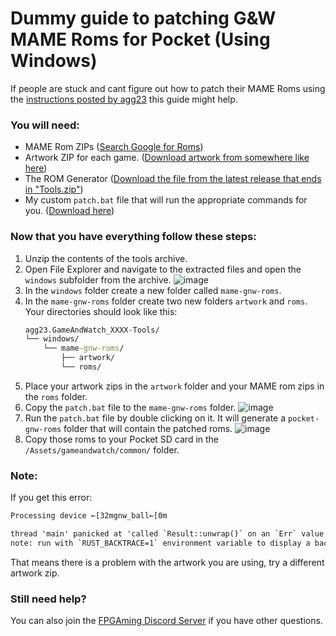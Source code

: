 # Dummy guide to patching G&W MAME Roms for Pocket (Using Windows)

If people are stuck and cant figure out how to patch their MAME Roms using the [instructions posted by agg23](https://github.com/agg23/fpga-gameandwatch/blob/master/docs/rom_generator.md) this guide might help.

### You will need:
- MAME Rom ZIPs ([Search Google for Roms](https://www.google.com/search?q=mame+game+and+watch+roms))
- Artwork ZIP for each game. ([Download artwork from somewhere like here](https://www.progettosnaps.net/artworks/artworks_files.php?romname=gnw))
- The ROM Generator ([Download the file from the latest release that ends in "Tools.zip"](https://github.com/agg23/fpga-gameandwatch/releases))
- My custom `patch.bat` file that will run the appropriate commands for you. (<a href="https://raw.githubusercontent.com/random11x/agg23-fpga-gameandwatch-hand-hold-guide/main/patch.bat" download="patch.bat">Download here</a>)
  
### Now that you have everything follow these steps:

1. Unzip the contents of the tools archive.
2. Open File Explorer and navigate to the extracted files and open the `windows` subfolder from the archive.
   ![image](https://github.com/random11x/agg23-fpga-gameandwatch-hand-hold-guide/assets/137963515/b72554dd-b850-47bc-b2fd-3a7cc6878ab5)
4. In the `windows` folder create a new folder called `mame-gnw-roms`.
5. In the `mame-gnw-roms` folder create two new folders `artwork` and `roms`.
    Your directories should look like this:
    ```cmd
    agg23.GameAndWatch_XXXX-Tools/
    └── windows/
        └── mame-gnw-roms/
            ├── artwork/
            └── roms/
    ```
6. Place your artwork zips in the `artwork` folder and your MAME rom zips in the `roms` folder.
7. Copy the `patch.bat` file to the `mame-gnw-roms` folder.
   ![image](https://github.com/random11x/agg23-fpga-gameandwatch-hand-hold-guide/assets/137963515/6919f414-dc2e-40e2-b8f5-807f0ca1dafb)
8. Run the `patch.bat` file by double clicking on it. It will generate a `pocket-gnw-roms` folder that will contain the patched roms.
   ![image](https://github.com/random11x/agg23-fpga-gameandwatch-hand-hold-guide/assets/137963515/38d397c3-0a8a-48b4-a323-96bd9206b32e)
10. Copy those roms to your Pocket SD card in the `/Assets/gameandwatch/common/` folder.

### Note:
If you get this error:
```cmd
Processing device ←[32mgnw_ball←[0m

thread 'main' panicked at 'called `Result::unwrap()` on an `Err` value: Custom { field: "unknown variant `collection`, expected one of `bounds`, `element`, `screen`" }', src\layout.rs:139:80
note: run with `RUST_BACKTRACE=1` environment variable to display a backtrace
```
That means there is a problem with the artwork you are using, try a different artwork zip.

### Still need help?
You can also join the [FPGAming Discord Server](https://discord.gg/aCcDhVtmYg) if you have other questions.
